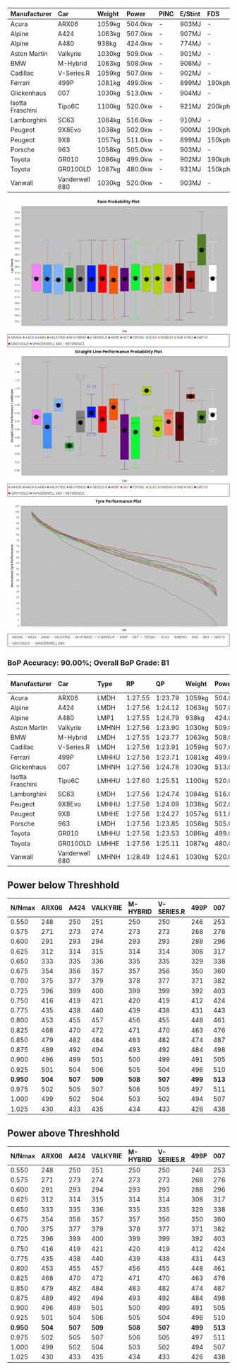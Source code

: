 | Manufacturer     | Car            | Weight | Power   | PINC    | E/Stint | FDS     |
|:-|:-|:-|:-|:-|:-|:-|
| Acura            | ARX06          | 1059kg | 504.0kw |    -    | 903MJ   |    -    |
| Alpine           | A424           | 1063kg | 507.0kw |    -    | 907MJ   |    -    |
| Alpine           | A480           | 938kg  | 424.0kw |    -    | 774MJ   |    -    |
| Aston Martin     | Valkyrie       | 1030kg | 509.0kw |    -    | 901MJ   |    -    |
| BMW              | M-Hybrid       | 1063kg | 508.0kw |    -    | 906MJ   |    -    |
| Cadillac         | V-Series.R     | 1059kg | 507.0kw |    -    | 902MJ   |    -    |
| Ferrari          | 499P           | 1081kg | 499.0kw |    -    | 899MJ   | 190kph  |
| Glickenhaus      | 007            | 1030kg | 513.0kw |    -    | 904MJ   |    -    |
| Isotta Fraschini | Tipo6C         | 1100kg | 520.0kw |    -    | 921MJ   | 200kph  |
| Lamborghini      | SC63           | 1084kg | 516.0kw |    -    | 910MJ   |    -    |
| Peugeot          | 9X8Evo         | 1038kg | 502.0kw |    -    | 900MJ   | 190kph  |
| Peugeot          | 9X8            | 1057kg | 511.0kw |    -    | 899MJ   | 150kph  |
| Porsche          | 963            | 1058kg | 505.0kw |    -    | 903MJ   |    -    |
| Toyota           | GR010          | 1086kg | 499.0kw |    -    | 902MJ   | 190kph  |
| Toyota           | GR010OLD       | 1087kg | 480.0kw |    -    | 931MJ   | 150kph  |
| Vanwall          | Vanderwell 680 | 1030kg | 520.0kw |    -    | 903MJ   |    -    |

![PACECHART](./IMG/AUTO.png)
![STRAIGHTLINEPERFORMANCECHART](./IMG/AUTO_sp.png)
![TYREPERFORMANCECHART](./IMG/AUTO_tw.png)

### BoP Accuracy: 90.00%; Overall BoP Grade: B1
| Manufacturer     | Car            | Type  | RP      | QP      | Weight | Power¹  | Threshhold | PINC    | Power²   | E/Stint | AVG Vmax  | FDS     | RDLC | L/Stint | BOP-Grade | Model Accuracy | Model Points | Match%  | SimDiff |
|:-|:-|:-|:-|:-|:-|:-|:-|:-|:-|:-|:-|:-|:-|:-|:-|:-|:-|:-|:-|
| Acura            | ARX06          | LMDH  | 1:27.55 | 1:23.79 | 1059kg | 504.0kw | 0.0kph     |    -    | 504.00kw |  903MJ  | 270.34kph |    -    | 1.01 | 43      | -B1       | 100.00%        | 996          | 88.40%  | #       |
| Alpine           | A424           | LMDH  | 1:27.56 | 1:24.12 | 1063kg | 507.0kw | 0.0kph     |    -    | 507.00kw |  907MJ  | 266.90kph |    -    | 1.01 | 43      | ~A1       | 99.37%         | 2056         | 100.00% | #       |
| Alpine           | A480           | LMP1  | 1:27.55 | 1:24.79 |  938kg | 424.0kw | 0.0kph     |    -    | 424.00kw |  774MJ  | 272.95kph |    -    | 0.98 | 40      | ~A1       | 96.76%         | 1135         | 98.42%  | #       |
| Aston Martin     | Valkyrie       | LMHNH | 1:27.56 | 1:23.90 | 1030kg | 509.0kw | 0.0kph     |    -    | 509.00kw |  901MJ  | 261.73kph |    -    | 1.06 | 43      | +C2       | 100.00%        | 247          | 73.17%  | #       |
| BMW              | M-Hybrid       | LMDH  | 1:27.55 | 1:23.77 | 1063kg | 508.0kw | 0.0kph     |    -    | 508.00kw |  906MJ  | 269.39kph |    -    | 1.01 | 43      | ~A1       | 99.20%         | 3081         | 99.73%  | #       |
| Cadillac         | V-Series.R     | LMDH  | 1:27.56 | 1:23.91 | 1059kg | 507.0kw | 0.0kph     |    -    | 507.00kw |  902MJ  | 271.02kph |    -    | 1.01 | 43      | ~A1       | 99.22%         | 5358         | 99.75%  | #       |
| Ferrari          | 499P           | LMHHU | 1:27.56 | 1:23.71 | 1081kg | 499.0kw | 0.0kph     |    -    | 499.00kw |  899MJ  | 268.18kph | 190kph  | 1.02 | 43      | ~A1       | 99.93%         | 6954         | 99.54%  | #       |
| Glickenhaus      | 007            | LMHNH | 1:27.56 | 1:24.78 | 1030kg | 513.0kw | 0.0kph     |    -    | 513.00kw |  904MJ  | 276.03kph |    -    | 0.97 | 43      | ~A1       | 94.07%         | 2174         | 99.97%  | #       |
| Isotta Fraschini | Tipo6C         | LMHHU | 1:27.60 | 1:25.51 | 1100kg | 520.0kw | 0.0kph     |    -    | 520.00kw |  921MJ  | 265.28kph | 200kph  | 1.03 | 43      | +C1       | 97.73%         | 129          | 77.79%  | #       |
| Lamborghini      | SC63           | LMDH  | 1:27.56 | 1:24.74 | 1084kg | 516.0kw | 0.0kph     |    -    | 516.00kw |  910MJ  | 264.97kph |    -    | 1.02 | 43      | ~A1       | 100.00%        | 784          | 97.68%  | #       |
| Peugeot          | 9X8Evo         | LMHHU | 1:27.56 | 1:24.09 | 1038kg | 502.0kw | 0.0kph     |    -    | 502.00kw |  900MJ  | 281.41kph | 190kph  | 1.01 | 43      | ~A1       | 100.00%        | 1458         | 95.79%  | #       |
| Peugeot          | 9X8            | LMHHE | 1:27.56 | 1:24.27 | 1057kg | 511.0kw | 0.0kph     |    -    | 511.00kw |  899MJ  | 266.84kph | 150kph  | 1.02 | 43      | ~A1       | 98.36%         | 4506         | 100.00% | #       |
| Porsche          | 963            | LMDH  | 1:27.56 | 1:23.85 | 1058kg | 505.0kw | 0.0kph     |    -    | 505.00kw |  903MJ  | 268.83kph |    -    | 1.01 | 43      | ~A1       | 99.87%         | 14199        | 99.76%  | #       |
| Toyota           | GR010          | LMHHU | 1:27.56 | 1:23.53 | 1086kg | 499.0kw | 0.0kph     |    -    | 499.00kw |  902MJ  | 265.11kph | 190kph  | 1.02 | 43      | ~A1       | 99.92%         | 5012         | 99.21%  | #       |
| Toyota           | GR010OLD       | LMHHE | 1:27.56 | 1:25.11 | 1087kg | 480.0kw | 0.0kph     |    -    | 480.00kw |  931MJ  | 273.83kph | 150kph  | 1.00 | 43      | +E2       | 100.00%        | 351          | 53.05%  | #       |
| Vanwall          | Vanderwell 680 | LMHNH | 1:28.49 | 1:24.61 | 1030kg | 520.0kw | 0.0kph     |    -    | 520.00kw |  903MJ  | 272.98kph |    -    | 1.02 | 43      | +E1       | 95.37%         | 639          | 57.70%  | #       |

## Power below Threshhold
| N/Nmax    | ARX06   | A424    | VALKYRIE | M-HYBRID | V-SERIES.R | 499P    | 007     | TIPO6C  | SC63    | 9X8EVO  | 9X8     | 963     | GR010   | GR010OLD | VANDERWELL 680 | ​     | RPM      | A480    |
|:-|:-|:-|:-|:-|:-|:-|:-|:-|:-|:-|:-|:-|:-|:-|:-|:-|:-|:-|
|  0.550    |  248    |  250    |  251     |  250     |  250       |  246    |  253    |  256    |  254    |  247    |  252    |  249    |  246    |  236     |  256           |  ​    |   --     |   -     |
|  0.575    |  271    |  273    |  274     |  273     |  273       |  268    |  276    |  279    |  277    |  270    |  275    |  272    |  268    |  258     |  279           |  ​    |   --     |   -     |
|  0.600    |  291    |  293    |  294     |  293     |  293       |  288    |  296    |  300    |  298    |  290    |  295    |  292    |  288    |  277     |  300           |  ​    |   --     |   -     |
|  0.625    |  312    |  314    |  315     |  314     |  314       |  308    |  317    |  322    |  319    |  310    |  316    |  312    |  308    |  297     |  322           |  ​    |   --     |   -     |
|  0.650    |  333    |  335    |  336     |  335     |  335       |  329    |  338    |  343    |  340    |  331    |  337    |  333    |  329    |  317     |  343           |  ​    |   --     |   -     |
|  0.675    |  354    |  356    |  357     |  357     |  356       |  350    |  360    |  365    |  362    |  352    |  359    |  355    |  350    |  337     |  365           |  ​    |   --     |   -     |
|  0.700    |  375    |  377    |  379     |  378     |  377       |  371    |  382    |  387    |  384    |  374    |  380    |  376    |  371    |  358     |  387           |  ​    |   --     |   -     |
|  0.725    |  396    |  399    |  400     |  399     |  399       |  392    |  403    |  409    |  406    |  395    |  402    |  397    |  392    |  378     |  409           |  ​    |   --     |   -     |
|  0.750    |  416    |  419    |  421     |  420     |  419       |  412    |  424    |  430    |  427    |  415    |  422    |  417    |  412    |  397     |  430           |  ​    |   --     |   -     |
|  0.775    |  435    |  438    |  440     |  439     |  438       |  431    |  443    |  449    |  446    |  434    |  441    |  436    |  431    |  415     |  449           |  ​    |  5000    |  249    |
|  0.800    |  453    |  455    |  457     |  456     |  455       |  448    |  461    |  467    |  463    |  451    |  459    |  454    |  448    |  431     |  467           |  ​    |  5500    |  294    |
|  0.825    |  468    |  470    |  472     |  471     |  470       |  463    |  476    |  482    |  478    |  466    |  474    |  469    |  463    |  445     |  482           |  ​    |  6000    |  328    |
|  0.850    |  479    |  482    |  484     |  483     |  482       |  474    |  487    |  494    |  490    |  477    |  485    |  480    |  474    |  456     |  494           |  ​    |  6500    |  371    |
|  0.875    |  489    |  492    |  494     |  493     |  492       |  484    |  498    |  505    |  501    |  487    |  496    |  490    |  484    |  466     |  505           |  ​    |  7000    |  414    |
|  0.900    |  496    |  499    |  501     |  500     |  499       |  491    |  505    |  512    |  508    |  494    |  503    |  497    |  491    |  472     |  512           |  ​    |  7500    |  425    |
|  0.925    |  501    |  504    |  506     |  505     |  504       |  496    |  510    |  517    |  513    |  499    |  508    |  502    |  496    |  477     |  517           |  ​    |  8000    |  421    |
| **0.950** | **504** | **507** | **509**  | **508**  | **507**    | **499** | **513** | **520** | **516** | **502** | **511** | **505** | **499** | **480**  | **520**        | **​** | **8500** | **424** |
|  0.975    |  502    |  505    |  507     |  506     |  505       |  497    |  511    |  518    |  514    |  500    |  509    |  503    |  497    |  478     |  518           |  ​    |  9000    |  212    |
|  1.000    |  499    |  502    |  504     |  503     |  502       |  494    |  507    |  514    |  510    |  497    |  505    |  500    |  494    |  475     |  514           |  ​    |   --     |   -     |
|  1.025    |  430    |  433    |  435     |  434     |  433       |  426    |  438    |  444    |  441    |  429    |  436    |  431    |  426    |  410     |  444           |  ​    |   --     |   -     |

## Power above Threshhold
| N/Nmax    | ARX06   | A424    | VALKYRIE | M-HYBRID | V-SERIES.R | 499P    | 007     | TIPO6C  | SC63    | 9X8EVO  | 9X8     | 963     | GR010   | GR010OLD | VANDERWELL 680 | ​     | RPM      | A480    |
|:-|:-|:-|:-|:-|:-|:-|:-|:-|:-|:-|:-|:-|:-|:-|:-|:-|:-|:-|
|  0.550    |  248    |  250    |  251     |  250     |  250       |  246    |  253    |  256    |  254    |  247    |  252    |  249    |  246    |  236     |  256           |  ​    |   --     |   -     |
|  0.575    |  271    |  273    |  274     |  273     |  273       |  268    |  276    |  279    |  277    |  270    |  275    |  272    |  268    |  258     |  279           |  ​    |   --     |   -     |
|  0.600    |  291    |  293    |  294     |  293     |  293       |  288    |  296    |  300    |  298    |  290    |  295    |  292    |  288    |  277     |  300           |  ​    |   --     |   -     |
|  0.625    |  312    |  314    |  315     |  314     |  314       |  308    |  317    |  322    |  319    |  310    |  316    |  312    |  308    |  297     |  322           |  ​    |   --     |   -     |
|  0.650    |  333    |  335    |  336     |  335     |  335       |  329    |  338    |  343    |  340    |  331    |  337    |  333    |  329    |  317     |  343           |  ​    |   --     |   -     |
|  0.675    |  354    |  356    |  357     |  357     |  356       |  350    |  360    |  365    |  362    |  352    |  359    |  355    |  350    |  337     |  365           |  ​    |   --     |   -     |
|  0.700    |  375    |  377    |  379     |  378     |  377       |  371    |  382    |  387    |  384    |  374    |  380    |  376    |  371    |  358     |  387           |  ​    |   --     |   -     |
|  0.725    |  396    |  399    |  400     |  399     |  399       |  392    |  403    |  409    |  406    |  395    |  402    |  397    |  392    |  378     |  409           |  ​    |   --     |   -     |
|  0.750    |  416    |  419    |  421     |  420     |  419       |  412    |  424    |  430    |  427    |  415    |  422    |  417    |  412    |  397     |  430           |  ​    |   --     |   -     |
|  0.775    |  435    |  438    |  440     |  439     |  438       |  431    |  443    |  449    |  446    |  434    |  441    |  436    |  431    |  415     |  449           |  ​    |  5000    |  249    |
|  0.800    |  453    |  455    |  457     |  456     |  455       |  448    |  461    |  467    |  463    |  451    |  459    |  454    |  448    |  431     |  467           |  ​    |  5500    |  294    |
|  0.825    |  468    |  470    |  472     |  471     |  470       |  463    |  476    |  482    |  478    |  466    |  474    |  469    |  463    |  445     |  482           |  ​    |  6000    |  328    |
|  0.850    |  479    |  482    |  484     |  483     |  482       |  474    |  487    |  494    |  490    |  477    |  485    |  480    |  474    |  456     |  494           |  ​    |  6500    |  371    |
|  0.875    |  489    |  492    |  494     |  493     |  492       |  484    |  498    |  505    |  501    |  487    |  496    |  490    |  484    |  466     |  505           |  ​    |  7000    |  414    |
|  0.900    |  496    |  499    |  501     |  500     |  499       |  491    |  505    |  512    |  508    |  494    |  503    |  497    |  491    |  472     |  512           |  ​    |  7500    |  425    |
|  0.925    |  501    |  504    |  506     |  505     |  504       |  496    |  510    |  517    |  513    |  499    |  508    |  502    |  496    |  477     |  517           |  ​    |  8000    |  421    |
| **0.950** | **504** | **507** | **509**  | **508**  | **507**    | **499** | **513** | **520** | **516** | **502** | **511** | **505** | **499** | **480**  | **520**        | **​** | **8500** | **424** |
|  0.975    |  502    |  505    |  507     |  506     |  505       |  497    |  511    |  518    |  514    |  500    |  509    |  503    |  497    |  478     |  518           |  ​    |  9000    |  212    |
|  1.000    |  499    |  502    |  504     |  503     |  502       |  494    |  507    |  514    |  510    |  497    |  505    |  500    |  494    |  475     |  514           |  ​    |   --     |   -     |
|  1.025    |  430    |  433    |  435     |  434     |  433       |  426    |  438    |  444    |  441    |  429    |  436    |  431    |  426    |  410     |  444           |  ​    |   --     |   -     |
